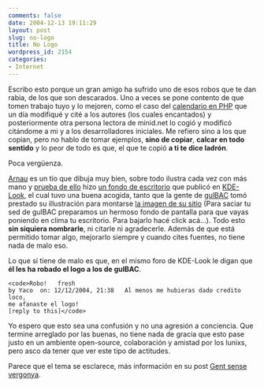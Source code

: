 ```yaml
---
comments: false
date: 2004-12-13 19:11:29
layout: post
slug: no-logo
title: No Logo
wordpress_id: 2154
categories:
- Internet
---
```


Escribo esto porque un gran amigo ha sufrido uno de esos robos que te dan rabia, de los que son descarados. Uno a veces se pone contento de que tomen trabajo tuyo y lo mejoren, como el caso del [calendario en PHP](http://www.minid.net/utilidades/web/calendario_online_en_php.php) que un día modifiqué y cité a los autores (los cuales encantados) y posteriormente otra persona lectora de minid.net lo cogió y modificó citándome a mi y a los desarrolladores iniciales. Me refiero sino a los que copian, pero no hablo de tomar ejemplos, **sino de copiar**, **calcar en todo sentido** y lo peor de todo es que, el que te copió **a ti te dice ladrón**.





Poca vergüenza.





[Arnau](http://css.artnau.com) es un tío que dibuja muy bien, sobre todo ilustra cada vez con más mano y [prueba de ello](http://css.artnau.com/fons-d-escriptori-linux-rebent-un-ping/) hizo [un fondo de escritorio](http://www.kde-look.org/content/show.php?content=14228) que publicó en [KDE-Look](http://www.kde-look.org/), el cual tuvo una buena acogida, tanto que la gente de [gulBAC](http://www.gulbac.com.ar) tomó prestado su illustración para montarse [la imagen de su sitio](http://www.gulbac.com.ar/Imagenes/gulBAC.jpg) (Para saciar tu sed de gulBAC preparamos un hermoso fondo de pantalla para que vayas poniendo en clima tu escritorio. Para bajarlo hacé click acá…). Todo esto **sin siquiera nombrarle**, ni citarle ni agradecerle. Además de que está permitido tomar algo, mejorarlo siempre y cuando cites fuentes, no tiene nada de malo eso.





Lo que sí tiene de malo es que, en el mismo foro de KDE-Look le digan que **él les ha robado el logo a los de gulBAC**.




    
    <code>Robo!   fresh 
    by Yaco  on: 12/12/2004, 21:38   Al menos me hubieras dado credito loco, 
    me afanaste el logo!
    [reply to this]</code>





Yo espero que esto sea una confusión y no una agresión a conciencia. Que termine arreglado por las buenas, no tiene nada de gracia que esto pase justo en un ambiente open-source, colaboración y amistad por los lunixs, pero asco da tener que ver este tipo de actitudes.





Parece que el tema se esclarece, más información en su post [Gent sense vergonya](http://css.artnau.com/gent-sense-vergonya/).




 
